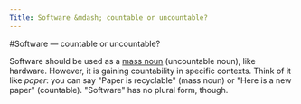 ```yaml
---
Title: Software &mdash; countable or uncountable?
---
```

#Software &mdash; countable or uncountable?

Software should be used as a [mass noun](http://en.wikipedia.org/wiki/Mass_noun) (uncountable noun), like hardware. However, it is gaining countability in specific contexts. Think of it like *paper*: you can say "Paper is recyclable" (mass noun) or "Here is a new paper" (countable). "Software" has no plural form, though. 
